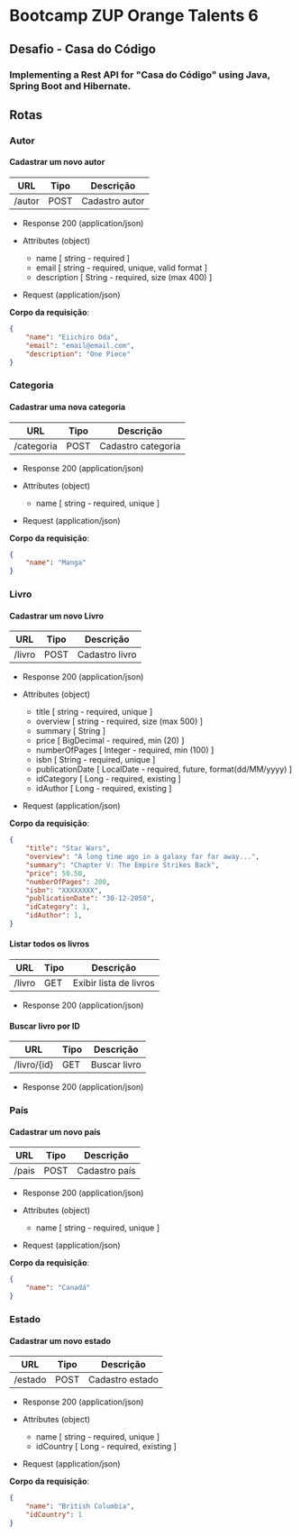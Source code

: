 # Bootcamp ZUP Orange Talents 6

## Desafio - Casa do Código

### Implementing a Rest API for "Casa do Código" using Java, Spring Boot and Hibernate.

## Rotas


### Autor

#### Cadastrar um novo autor

| URL  | Tipo |  Descrição |
| ---- | ---- |---- | 
|/autor | POST | Cadastro autor

+ Response 200 (application/json)

+ Attributes (object)

    + name [ string - required ]
    + email [ string - required, unique, valid format ]
    + description [ String - required, size (max 400) ]

+ Request (application/json)

**Corpo da requisição**:

```json
{
    "name": "Eiichiro Oda",
    "email": "email@email.com",
    "description": "One Piece"
}
```


### Categoria

#### Cadastrar uma nova categoria

| URL  | Tipo |  Descrição |
| ---- | ---- |---- |
|/categoria | POST | Cadastro categoria

+ Response 200 (application/json)

+ Attributes (object)

    + name [ string - required, unique ]

+ Request (application/json)

**Corpo da requisição**:

```json
{
    "name": "Manga"
}
```


### Livro

#### Cadastrar um novo Livro

| URL  | Tipo |  Descrição |
| ---- | ---- |---- |
|/livro | POST | Cadastro livro

+ Response 200 (application/json)

+ Attributes (object)

    + title [ string - required, unique ]
    + overview [ string - required, size (max 500) ]
    + summary [ String ]
    + price [ BigDecimal - required, min (20) ]
    + numberOfPages [ Integer - required, min (100) ]
    + isbn [ String - required, unique ]
    + publicationDate [ LocalDate - required, future, format(dd/MM/yyyy) ]
    + idCategory [ Long - required, existing ]
    + idAuthor [ Long - required, existing ]

+ Request (application/json)

**Corpo da requisição**:

```json
{
    "title": "Star Wars",
    "overview": "A long time ago in a galaxy far far away...",
    "summary": "Chapter V: The Empire Strikes Back",
    "price": 50.50,
    "numberOfPages": 200,
    "isbn": "XXXXXXXX",
    "publicationDate": "30-12-2050",
    "idCategory": 1,
    "idAuthor": 1,
}
```

#### Listar todos os livros

| URL  | Tipo |  Descrição |
| ---- | ---- |---- |
|/livro | GET | Exibir lista de livros

+ Response 200 (application/json)

#### Buscar livro por ID

| URL  | Tipo |  Descrição |
| ---- | ---- |---- |
|/livro/{id} | GET | Buscar livro

+ Response 200 (application/json)


### País

#### Cadastrar um novo país

| URL  | Tipo |  Descrição |
| ---- | ---- |---- |
|/pais | POST | Cadastro país

+ Response 200 (application/json)

+ Attributes (object)

    + name [ string - required, unique ]

+ Request (application/json)


**Corpo da requisição**:

```json
{
    "name": "Canadá"
}
```


### Estado

#### Cadastrar um novo estado

| URL  | Tipo |  Descrição |
| ---- | ---- |---- |
|/estado | POST | Cadastro estado

+ Response 200 (application/json)

+ Attributes (object)

    + name [ string - required, unique ]
    + idCountry [ Long - required, existing  ]

+ Request (application/json)

**Corpo da requisição**:

```json
{
    "name": "British Columbia",
    "idCountry": 1
}
```
